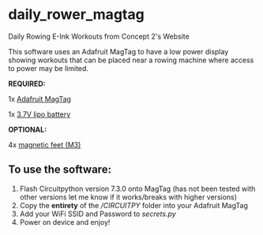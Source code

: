# daily_rower_magtag
Daily Rowing E-Ink Workouts from Concept 2's Website

This software uses an Adafruit MagTag to have a low power display showing workouts that can be placed near a rowing machine where access to power may be limited.

**REQUIRED:**

1x [Adafruit MagTag](https://www.adafruit.com/product/4800)

1x [3.7V lipo battery](https://www.adafruit.com/product/4236)

**OPTIONAL:**

4x [magnetic feet (M3)](https://www.adafruit.com/product/4631)


## To use the software:
1. Flash Circuitpython version 7.3.0 onto MagTag (has not been tested with other versions let me know if it works/breaks with higher versions) 
2. Copy the **entirety** of the */CIRCUITPY* folder into your Adafruit MagTag
3. Add your WiFi SSID and Password to *secrets.py*
4. Power on device and enjoy!

